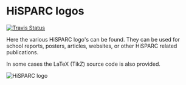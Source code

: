 HiSPARC logos
=============

[![Travis Status](http://img.shields.io/travis/HiSPARC/logo/master.png)](https://travis-ci.org/HiSPARC/logo)

Here the various HiSPARC logo's can be found. They can be used for school reports, posters, articles,
websites, or other HiSPARC related publications.

In some cases the LaTeX (TikZ) source code is also provided.

![HiSPARC logo](http://docs.hisparc.nl/logo/HiSPARC_logo.svg)
